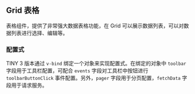 <div class="demo-header">
<p class="overviewicon">
  <span class="wapi-list-form"/>
</p>

## Grid 表格

<nova-uxlink widget-name="Grid"></nova-uxlink>

表格组件，提供了非常强大数据表格功能，在 Grid 可以展示数据列表，可以对数据列表进行选择、编辑等。
</div>

### 配置式

TINY 3 版本通过 `v-bind` 绑定一个对象来实现配置式。在绑定的对象中 `toolbar` 字段用于工具栏配置，可配合 `events` 字段对工具栏中按钮进行 `toolbarButtonClick` 事件配置。另外，`pager` 字段用于分页配置，`fetchData` 字段用于请求服务。

<nova-demo-view link="grid/toolbar/toolbar-op-config.vue"></nova-demo-view>

<br>
